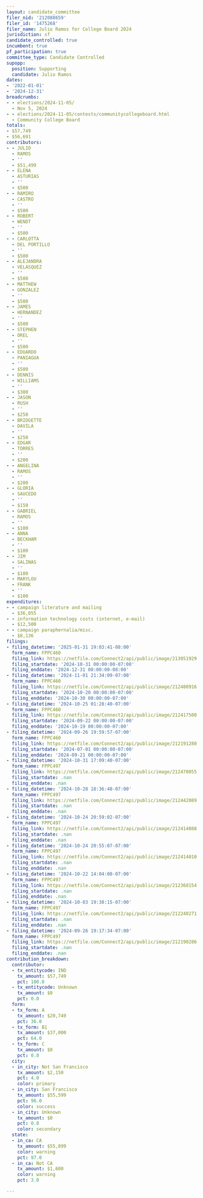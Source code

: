 ```yaml
---
layout: candidate_committee
filer_nid: '212088659'
filer_id: '1475268'
filer_name: Julio Ramos for College Board 2024
jurisdiction: sf
candidate_controlled: true
incumbent: true
pf_participation: true
committee_type: Candidate Controlled
supopp:
  position: Supporting
  candidate: Julio Ramos
dates:
- '2022-01-01'
- '2024-12-31'
breadcrumbs:
- - elections/2024-11-05/
  - Nov 5, 2024
- - elections/2024-11-05/contests/communitycollegeboard.html
  - Community College Board
totals:
- $57,749
- $56,691
contributors:
- - JULIO
  - RAMOS
  - ''
  - $51,499
- - ELENA
  - ASTURIAS
  - ''
  - $500
- - RAMIRO
  - CASTRO
  - ''
  - $500
- - ROBERT
  - WENDT
  - ''
  - $500
- - CARLOTTA
  - DEL PORTILLO
  - ''
  - $500
- - ALEJANDRA
  - VELASQUEZ
  - ''
  - $500
- - MATTHEW
  - GONZALEZ
  - ''
  - $500
- - JAMES
  - HERNANDEZ
  - ''
  - $500
- - STEPHEN
  - OREL
  - ''
  - $500
- - EDUARDO
  - PANIAGUA
  - ''
  - $500
- - DENNIS
  - WILLIAMS
  - ''
  - $300
- - JASON
  - RUSH
  - ''
  - $250
- - BRIDGETTE
  - DAVILA
  - ''
  - $250
- - EDGAR
  - TORRES
  - ''
  - $200
- - ANGELINA
  - RAMOS
  - ''
  - $200
- - GLORIA
  - SAUCEDO
  - ''
  - $150
- - GABRIEL
  - RAMOS
  - ''
  - $100
- - ANNA
  - BECKHAM
  - ''
  - $100
- - JIM
  - SALINAS
  - ''
  - $100
- - MARYLOU
  - FRANK
  - ''
  - $100
expenditures:
- - campaign literature and mailing
  - $36,055
- - information technology costs (internet, e-mail)
  - $12,500
- - campaign paraphernalia/misc.
  - $8,136
filings:
- filing_datetime: '2025-01-31 19:03:41-08:00'
  form_name: FPPC460
  filing_link: https://netfile.com/Connect2/api/public/image/213051929
  filing_startdate: '2024-10-31 00:00:00-07:00'
  filing_enddate: '2024-12-31 00:00:00-08:00'
- filing_datetime: '2024-11-01 21:34:09-07:00'
  form_name: FPPC460
  filing_link: https://netfile.com/Connect2/api/public/image/212480916
  filing_startdate: '2024-10-20 00:00:00-07:00'
  filing_enddate: '2024-10-30 00:00:00-07:00'
- filing_datetime: '2024-10-25 01:28:40-07:00'
  form_name: FPPC460
  filing_link: https://netfile.com/Connect2/api/public/image/212417500
  filing_startdate: '2024-09-22 00:00:00-07:00'
  filing_enddate: '2024-10-19 00:00:00-07:00'
- filing_datetime: '2024-09-26 19:59:57-07:00'
  form_name: FPPC460
  filing_link: https://netfile.com/Connect2/api/public/image/212191280
  filing_startdate: '2024-07-01 00:00:00-07:00'
  filing_enddate: '2024-09-21 00:00:00-07:00'
- filing_datetime: '2024-10-31 17:09:40-07:00'
  form_name: FPPC497
  filing_link: https://netfile.com/Connect2/api/public/image/212470055
  filing_startdate: .nan
  filing_enddate: .nan
- filing_datetime: '2024-10-28 18:36:48-07:00'
  form_name: FPPC497
  filing_link: https://netfile.com/Connect2/api/public/image/212442089
  filing_startdate: .nan
  filing_enddate: .nan
- filing_datetime: '2024-10-24 20:59:02-07:00'
  form_name: FPPC497
  filing_link: https://netfile.com/Connect2/api/public/image/212414088
  filing_startdate: .nan
  filing_enddate: .nan
- filing_datetime: '2024-10-24 20:55:07-07:00'
  form_name: FPPC497
  filing_link: https://netfile.com/Connect2/api/public/image/212414010
  filing_startdate: .nan
  filing_enddate: .nan
- filing_datetime: '2024-10-22 14:04:08-07:00'
  form_name: FPPC497
  filing_link: https://netfile.com/Connect2/api/public/image/212368154
  filing_startdate: .nan
  filing_enddate: .nan
- filing_datetime: '2024-10-03 19:38:15-07:00'
  form_name: FPPC497
  filing_link: https://netfile.com/Connect2/api/public/image/212240271
  filing_startdate: .nan
  filing_enddate: .nan
- filing_datetime: '2024-09-26 19:17:34-07:00'
  form_name: FPPC497
  filing_link: https://netfile.com/Connect2/api/public/image/212190286
  filing_startdate: .nan
  filing_enddate: .nan
contribution_breakdown:
  contributor:
  - tx_entitycode: IND
    tx_amount: $57,749
    pct: 100.0
  - tx_entitycode: Unknown
    tx_amount: $0
    pct: 0.0
  form:
  - tx_form: A
    tx_amount: $20,749
    pct: 36.0
  - tx_form: B1
    tx_amount: $37,000
    pct: 64.0
  - tx_form: C
    tx_amount: $0
    pct: 0.0
  city:
  - in_city: Not San Francisco
    tx_amount: $2,150
    pct: 4.0
    color: primary
  - in_city: San Francisco
    tx_amount: $55,599
    pct: 96.0
    color: success
  - in_city: Unknown
    tx_amount: $0
    pct: 0.0
    color: secondary
  state:
  - in_ca: CA
    tx_amount: $55,899
    color: warning
    pct: 97.0
  - in_ca: Not CA
    tx_amount: $1,600
    color: warning
    pct: 3.0

---
```

